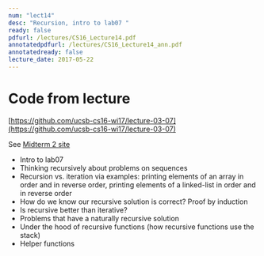 ```yaml
---
num: "lect14"
desc: "Recursion, intro to lab07 "
ready: false
pdfurl: /lectures/CS16_Lecture14.pdf
annotatedpdfurl: /lectures/CS16_Lecture14_ann.pdf
annotatedready: false
lecture_date: 2017-05-22 
---
```


# Code from lecture
[https://github.com/ucsb-cs16-wi17/lecture-03-07](https://github.com/ucsb-cs16-wi17/lecture-03-07)

See [Midterm 2 site](https://ucsb-cs16-sp17.github.io/exam/e02/)

* Intro to lab07
* Thinking recursively about problems on sequences
* Recursion vs. iteration via examples: printing elements of an array in order and in reverse order, printing elements of a linked-list in order and in reverse order
* How do we know our recursive solution is correct? Proof by induction
* Is recursive better than iterative?
* Problems that have a naturally recursive solution
* Under the hood of recursive functions (how recursive functions use the stack)
* Helper functions

